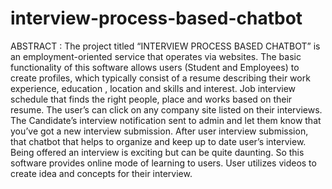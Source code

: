 # interview-process-based-chatbot
ABSTRACT :
  The project titled “INTERVIEW PROCESS BASED CHATBOT” is an employment-oriented service that operates via websites. The basic functionality of this software allows users (Student and Employees) to create profiles, which typically consist of a resume describing their work experience, education , location and skills and interest. Job interview schedule that finds the right people, place and works based on their resume. The user’s can click on any company site listed on their interviews. The Candidate’s interview notification sent to admin and let them know that you’ve got a new interview submission. After user interview submission, that chatbot that helps to organize and keep up to date user’s interview. Being offered an interview is exciting but can be quite daunting. So this software provides online mode of learning to users. User utilizes videos to create idea and concepts for their interview.
